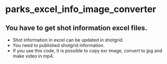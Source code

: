 # parks_excel_info_image_converter
## You have to get shot information excel files.
- Shot information in excel can be updated in shotgrid.
- You need to published shotgrid information.  
- If you use this code, It is possible to copy exr image, convert to jpg and make video in mp4.
